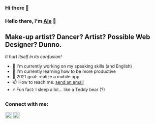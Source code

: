### Hi there 👋

<!--
**AlessandraTeddy/AlessandraTeddy** is a ✨ _special_ ✨ repository because its `README.md` (this file) appears on your GitHub profile.

Here are some ideas to get you started:

- 🔭 I’m currently working on ...
- 🌱 I’m currently learning ...
- 👯 I’m looking to collaborate on ...
- 🤔 I’m looking for help with ...
- 💬 Ask me about ...
- 📫 How to reach me: ...
- 😄 Pronouns: ...
- ⚡ Fun fact: ...
-->

### Hello there, I'm [Ale](https://www.instagram.com/aweirdrandomteddygirl/) 👋

## Make-up artist? Dancer? Artist? Possible Web Designer? Dunno. 
_It hurt itself in its confusion!_

- 🔭 I'm currently working on my speaking skills (and English)
- 🌱 I'm currently learning how to be more productive 
- 💯 2021 goal: realize a mobile app
- 📫 How to reach me: [send an email](mailto:albatrinoale@gmail.com)
- ⚡ Fun fact: I sleep a lot... like a Teddy bear (?)

### Connect with me:

[<img align="left" alt="Manuel Ricci | Instagram" width="22px" src="https://cdn.jsdelivr.net/npm/simple-icons@v3/icons/instagram.svg">](https://www.instagram.com/aweirdrandomteddygirl/)
[<img align="left" alt="Manuel Ricci | Twitter" width="22px" src="https://cdn.jsdelivr.net/npm/simple-icons@v3/icons/twitter.svg">](https://twitter.com/teddialyenv)
